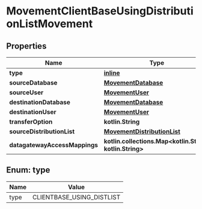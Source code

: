 
# MovementClientBaseUsingDistributionListMovement

## Properties
Name | Type | Description | Notes
------------ | ------------- | ------------- | -------------
**type** | [**inline**](#Type) |  | 
**sourceDatabase** | [**MovementDatabase**](MovementDatabase.md) |  | 
**sourceUser** | [**MovementUser**](MovementUser.md) |  | 
**destinationDatabase** | [**MovementDatabase**](MovementDatabase.md) |  | 
**destinationUser** | [**MovementUser**](MovementUser.md) |  | 
**transferOption** | **kotlin.String** |  | 
**sourceDistributionList** | [**MovementDistributionList**](MovementDistributionList.md) |  |  [optional]
**datagatewayAccessMappings** | **kotlin.collections.Map&lt;kotlin.String, kotlin.String&gt;** |  |  [optional]


<a name="Type"></a>
## Enum: type
Name | Value
---- | -----
type | CLIENTBASE_USING_DISTLIST




